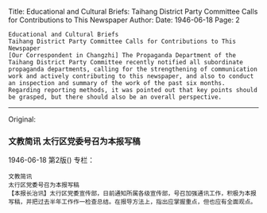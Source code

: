 Title: Educational and Cultural Briefs: Taihang District Party Committee Calls for Contributions to This Newspaper
Author:
Date: 1946-06-18
Page: 2

    Educational and Cultural Briefs
    Taihang District Party Committee Calls for Contributions to This Newspaper
    [Our Correspondent in Changzhi] The Propaganda Department of the Taihang District Party Committee recently notified all subordinate propaganda departments, calling for the strengthening of communication work and actively contributing to this newspaper, and also to conduct an inspection and summary of the work of the past six months. Regarding reporting methods, it was pointed out that key points should be grasped, but there should also be an overall perspective.



<hr /> 

Original: 


### 文教简讯  太行区党委号召为本报写稿

1946-06-18
第2版()
专栏：

    文教简讯
    太行区党委号召为本报写稿
    【本报长治讯】太行区党委宣传部，日前通知所属各级宣传部，号召加强通讯工作，积极为本报写稿，并把过去半年工作作一检查总结。在报导方法上，指出应掌握重点，但也应有全面观点。
